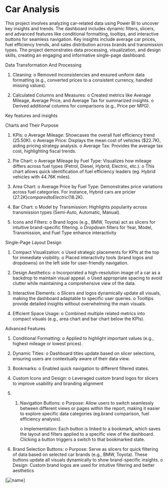 # Car Analysis

This project involves analyzing car-related data using Power BI to uncover key insights and trends. The dashboard includes dynamic filters, slicers, and advanced features like conditional formatting, tooltips, and interactive buttons for seamless navigation. Key insights include average car prices, fuel efficiency trends, and sales distribution across brands and transmission types. The project demonstrates data processing, visualization, and design skills, creating an engaging and informative single-page dashboard.

Data Transformation And Processing

1. Cleaning:
       o	Removed inconsistencies and ensured uniform data formatting (e.g., converted prices to a consistent currency, handled missing values).

2.	Calculated Columns and Measures:
       o	Created metrics like Average Mileage, Average Price, and Average Tax for summarized insights.
       o	Derived additional columns for comparisons (e.g., Price per MPG).


Key features and insights

Charts and Their Purpose

1.	KPIs:
        o	Average Mileage: Showcases the overall fuel efficiency trend (25.50K).
        o	Average Price: Displays the mean cost of vehicles ($22.7K), aiding pricing strategy analysis.
        o	Average Tax: Provides the average tax cost, highlighting fiscal trends.

2.	Pie Chart:
         o	Average Mileage by Fuel Type: Visualizes how mileage differs across fuel types (Petrol, Diesel, Hybrid, Electric, etc.).
         o	This chart allows quick identification of fuel efficiency leaders (eg. Hybrid vehicles with 44.76K miles).

3.	Area Chart:
         o	Average Price by Fuel Type: Demonstrates price variations across fuel categories. For instance, Hybrid cars are pricier ($27.2K) compared to Electric ($18.2K).

4.	Bar Chart:
        o	Model by Transmission: Highlights popularity across transmission types (Semi-Auto, Automatic, Manual).

5.	Icons and Filters:
       o	Brand logos (e.g., BMW, Toyota) act as slicers for intuitive brand-specific filtering.
       o	Dropdown filters for Year, Model, Transmission, and Fuel Type enhance interactivity


Single-Page Layout Design

1.	Compact Visualization:
        o	Used strategic placements for KPIs at the top for immediate visibility.
        o	Placed interactivity tools (brand logos and dropdowns) on the left side for user-friendly navigation.

2.	Design Aesthetics:
        o	Incorporated a high-resolution image of a car as a backdrop to maintain visual appeal.
        o	Used appropriate spacing to avoid clutter while maintaining a comprehensive view of the data.

3.	Interactive Elements:
        o	Slicers and logos dynamically update all visuals, making the dashboard adaptable to specific user queries.
        o	Tooltips provide detailed insights without overwhelming the main visuals.

4.	Efficient Space Usage:
        o	Combined multiple related metrics into compact visuals (e.g., area chart and bar chart below the KPIs).

Advanced Features

1.	Conditional Formatting:
         o	Applied to highlight important values (e.g., highest mileage or lowest prices).

2.	Dynamic Titles:
         o	Dashboard titles update based on slicer selections, ensuring users are contextually aware of their data view.

3.	Bookmarks:
         o	Enabled quick navigation to different filtered states.

4.	Custom Icons and Design:
         o	Leveraged custom brand logos for slicers to improve usability and branding alignment

 5. 1.	Navigation Buttons:
         o	Purpose: Allow users to switch seamlessly between different views or pages within the report, making it easier to explore specific data categories (eg.brand comparison, fuel efficiency analysis).

         o	Implementation: Each button is linked to a bookmark, which saves the layout and filters applied to a specific view of the dashboard. Clicking a button triggers a switch to that bookmarked state.

3.	Brand Selection Buttons:
o	Purpose: Serve as slicers for quick filtering of data based on selected car brands (e.g., BMW, Toyota). These buttons update all visuals dynamically to show brand-specific insights.
o	Design: Custom brand logos are used for intuitive filtering and better aesthetics

[![name]("https://github.com/Vijay-soundhariya/Car-Analysis/tree/main/car%20analysis")]
 
